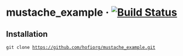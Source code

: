# mustache_example  &middot; [![Build Status](https://travis-ci.org/hofiorg/mustache_example.svg?branch=master)](https://travis-ci.org/hofiorg/mustache_example)

## Installation

<code>git clone https://github.com/hofiorg/mustache_example.git</code><br/>